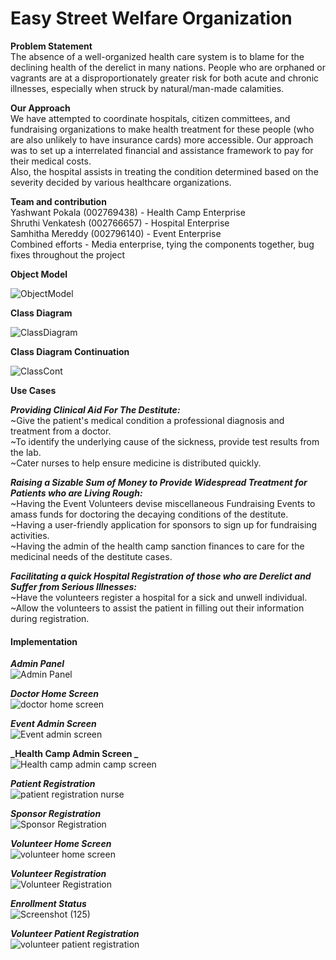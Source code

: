 # Easy Street Welfare Organization

**Problem Statement** <br /> 
The absence of a well-organized health care system is to blame for the declining health of the derelict in many nations. People who are orphaned or vagrants are at a disproportionately greater risk for both acute and chronic illnesses, especially when struck by natural/man-made calamities.

**Our Approach** <br />
We have attempted to coordinate hospitals, citizen committees, and fundraising organizations to make health treatment for these people (who are also unlikely to have insurance cards) more accessible. Our approach was to set up a interrelated financial and assistance framework to pay for their medical costs. <br />
Also, the hospital assists in treating the condition determined based on the severity decided by various healthcare organizations.

**Team and contribution** <br />
Yashwant Pokala (002769438) - Health Camp Enterprise <br />
Shruthi Venkatesh (002766657) - Hospital Enterprise <br />
Samhitha Mereddy (002796140) - Event Enterprise <br />
Combined efforts - Media enterprise, tying the components together, bug fixes throughout the project <br />


**Object Model**

![ObjectModel](https://user-images.githubusercontent.com/114696080/206938969-f3236c94-37c1-48e5-ab50-0015a493df6d.png)

**Class Diagram**

![ClassDiagram](https://user-images.githubusercontent.com/114696080/206938968-b0e34d7a-eeee-4d4f-aaac-f3e485121058.png)

**Class Diagram Continuation**

![ClassCont](https://user-images.githubusercontent.com/114696080/206938966-2cbc5948-4631-44d0-a55f-5ce9a4d953c1.png)

**Use Cases** <br />

**_Providing Clinical Aid For The Destitute:_** <br />
~Give the patient's medical condition a professional diagnosis and treatment from a doctor. <br />
~To identify the underlying cause of the sickness, provide test results from the lab. <br />
~Cater nurses to help ensure medicine is distributed quickly. <br />

**_Raising a Sizable Sum of Money to Provide Widespread Treatment for Patients who are Living Rough:_** <br />
~Having the Event Volunteers devise miscellaneous Fundraising Events to amass funds for doctoring the decaying conditions of the destitute. <br />
~Having a user-friendly application for sponsors to sign up for fundraising activities. <br />
~Having the admin of the health camp sanction finances to care for the medicinal needs of the destitute cases. <br />

**_Facilitating a quick Hospital Registration of those who are Derelict and Suffer from Serious Illnesses:_** <br />
~Have the volunteers register a hospital for a sick and unwell individual. <br />
~Allow the volunteers to assist the patient in filling out their information during registration. <br />

#### Implementation ####

**_Admin Panel_** <br />
![Admin Panel](https://user-images.githubusercontent.com/114696080/206959524-3e0fef3c-113f-41df-885f-e8ba362a8fa3.png)

**_Doctor Home Screen_** <br />
![doctor home screen](https://user-images.githubusercontent.com/114696080/206959746-6a392ebc-2ed6-4b67-a8cb-4b371cd9f7ae.png)

**_Event Admin Screen_** <br />
![Event admin screen](https://user-images.githubusercontent.com/114696080/206959894-9f154047-0b98-4539-bfdc-e3576aef7e81.png)

**_Health Camp Admin Screen _** <br />
![Health camp admin camp screen](https://user-images.githubusercontent.com/114696080/206959991-fae16651-2bff-49ef-9ad4-a1a5d5ccbb00.png)

**_Patient Registration_** <br />
![patient registration nurse](https://user-images.githubusercontent.com/114696080/206960246-6c9718c2-1409-4efd-8c4e-33c3fad9cca8.png)

**_Sponsor Registration_** <br />
![Sponsor Registration](https://user-images.githubusercontent.com/114696080/206960540-b17dcd29-3ae6-4397-a350-cd3966cf5fa6.png)

**_Volunteer Home Screen_** <br />
![volunteer home screen](https://user-images.githubusercontent.com/114696080/206960637-25f23f71-0def-45ca-b949-ae3c7af5de7a.png)

**_Volunteer Registration_** <br />
![Volunteer Registration](https://user-images.githubusercontent.com/114696080/206960753-91ddd855-b711-4267-ad34-1237650399a8.png)

**_Enrollment Status_** <br />
![Screenshot (125)](https://user-images.githubusercontent.com/114696080/206960440-ce37c487-7740-4fb9-995e-26edb7e4c33d.png)

**_Volunteer Patient Registration_** <br />
![volunteer patient registration](https://user-images.githubusercontent.com/114696080/206960752-3568edf7-34dd-4745-ae47-c6a984dd9a06.png)
